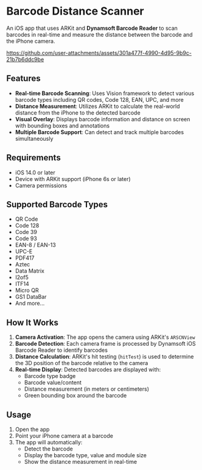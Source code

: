 # Barcode Distance Scanner

An iOS app that uses ARKit and **Dynamsoft Barcode Reader** to scan barcodes in real-time and measure the distance between the barcode and the iPhone camera.

https://github.com/user-attachments/assets/301a477f-4990-4d95-9b9c-21b7b6ddc9be


## Features

- **Real-time Barcode Scanning**: Uses Vision framework to detect various barcode types including QR codes, Code 128, EAN, UPC, and more
- **Distance Measurement**: Utilizes ARKit to calculate the real-world distance from the iPhone to the detected barcode
- **Visual Overlay**: Displays barcode information and distance on screen with bounding boxes and annotations
- **Multiple Barcode Support**: Can detect and track multiple barcodes simultaneously

## Requirements

- iOS 14.0 or later
- Device with ARKit support (iPhone 6s or later)
- Camera permissions

## Supported Barcode Types

- QR Code
- Code 128
- Code 39
- Code 93
- EAN-8 / EAN-13
- UPC-E
- PDF417
- Aztec
- Data Matrix
- I2of5
- ITF14
- Micro QR
- GS1 DataBar
- And more...

## How It Works

1. **Camera Activation**: The app opens the camera using ARKit's `ARSCNView`
2. **Barcode Detection**: Each camera frame is processed by Dynamsoft iOS Barcode Reader to identify barcodes
3. **Distance Calculation**: ARKit's hit testing (`hitTest`) is used to determine the 3D position of the barcode relative to the camera
4. **Real-time Display**: Detected barcodes are displayed with:
   - Barcode type badge
   - Barcode value/content
   - Distance measurement (in meters or centimeters)
   - Green bounding box around the barcode

## Usage

1. Open the app
2. Point your iPhone camera at a barcode
3. The app will automatically:
   - Detect the barcode
   - Display the barcode type, value and module size
   - Show the distance measurement in real-time

